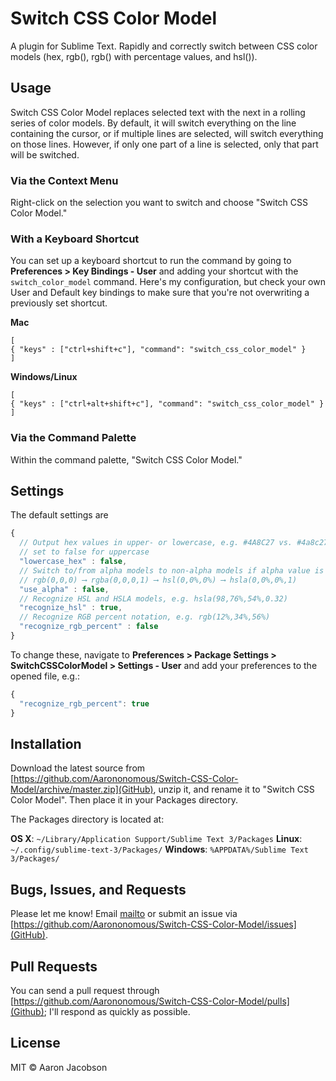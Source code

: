 # Switch CSS Color Model

A plugin for Sublime Text. Rapidly and correctly switch between CSS color models (hex, rgb(), rgb() with percentage values, and hsl()).

## Usage

Switch CSS Color Model replaces selected text with the next in a rolling series of color models. By default, it will switch everything on the line containing the cursor, or if multiple lines are selected, will switch everything on those lines. However, if only one part of a line is selected, only that part will be switched.

### Via the Context Menu

Right-click on the selection you want to switch and choose "Switch CSS Color Model."

### With a Keyboard Shortcut

You can set up a keyboard shortcut to run the command by going to **Preferences > Key Bindings - User** and adding your shortcut with the `switch_color_model` command. Here's my configuration, but check your own User and Default key bindings to make sure that you're not overwriting a previously set shortcut.

**Mac**

```
[
{ "keys" : ["ctrl+shift+c"], "command": "switch_css_color_model" }
]
```

**Windows/Linux**

```
[
{ "keys" : ["ctrl+alt+shift+c"], "command": "switch_css_color_model" }
]
```

### Via the Command Palette

Within the command palette, "Switch CSS Color Model."

## Settings

The default settings are

```JavaScript
{
  // Output hex values in upper- or lowercase, e.g. #4A8C27 vs. #4a8c27
  // set to false for uppercase
  "lowercase_hex" : false,
  // Switch to/from alpha models to non-alpha models if alpha value is 1, e.g.
  // rgb(0,0,0) ⟶ rgba(0,0,0,1) ⟶ hsl(0,0%,0%) ⟶ hsla(0,0%,0%,1)
  "use_alpha" : false,
  // Recognize HSL and HSLA models, e.g. hsla(98,76%,54%,0.32)
  "recognize_hsl" : true,
  // Recognize RGB percent notation, e.g. rgb(12%,34%,56%)
  "recognize_rgb_percent" : false
}
```

To change these, navigate to **Preferences > Package Settings > SwitchCSSColorModel > Settings - User** and add your preferences to the opened file, e.g.:

```JavaScript
{
  "recognize_rgb_percent": true
}
```

## Installation

Download the latest source from [https://github.com/Aarononomous/Switch-CSS-Color-Model/archive/master.zip](GitHub), unzip it, and rename it to "Switch CSS Color Model". Then place it in your Packages directory.

The Packages directory is located at:

**OS X**: `~/Library/Application Support/Sublime Text 3/Packages`
**Linux**: `~/.config/sublime-text-3/Packages/`
**Windows**: `%APPDATA%/Sublime Text 3/Packages/`

## Bugs, Issues, and Requests

Please let me know! Email [mailto](hi@aaron-jacobson.com) or submit an issue via [https://github.com/Aarononomous/Switch-CSS-Color-Model/issues](GitHub).

## Pull Requests

You can send a pull request through [https://github.com/Aarononomous/Switch-CSS-Color-Model/pulls](Github); I'll respond as quickly as possible.

## License

MIT &copy; Aaron Jacobson
